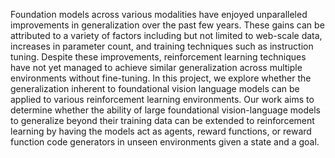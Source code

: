 Foundation models across various modalities have enjoyed unparalleled improvements in generalization over the past few years. These gains can be attributed to a variety of factors including but not limited to web-scale data, increases in parameter count, and training techniques such as instruction tuning. Despite these improvements, reinforcement learning techniques have not yet managed to achieve similar generalization across multiple environments without fine-tuning. In this project, we explore whether the generalization inherent to foundational vision language models can be applied to various reinforcement learning environments. Our work aims to determine whether the ability of large foundational vision-language models to generalize beyond their training data can be extended to reinforcement learning by having the models act as agents, reward functions, or reward function code generators in unseen environments given a state and a goal.
